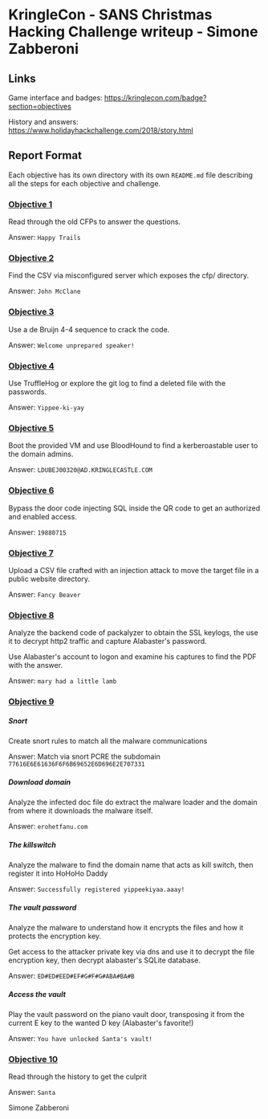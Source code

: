 
# KringleCon - SANS Christmas Hacking Challenge writeup - Simone Zabberoni
 
## Links

Game interface and badges: https://kringlecon.com/badge?section=objectives

History and answers: https://www.holidayhackchallenge.com/2018/story.html


## Report Format

Each objective has its own directory with its own `README.md` file describing all the steps for each objective and challenge.


### [Objective 1](https://github.com/Simone-Zabberoni/kringlecon-2018-report/blob/master/1/README.md)
Read through the old CFPs to answer the questions.

Answer: `Happy Trails`


### [Objective 2](https://github.com/Simone-Zabberoni/kringlecon-2018-report/blob/master/2/README.md)
Find the CSV via misconfigured server which exposes the cfp/ directory.

Answer: `John McClane`


### [Objective 3](https://github.com/Simone-Zabberoni/kringlecon-2018-report/blob/master/3/README.md)
Use a de Bruijn 4-4 sequence to crack the code.

Answer: `Welcome unprepared speaker!`


### [Objective 4](https://github.com/Simone-Zabberoni/kringlecon-2018-report/blob/master/4/README.md)
Use TruffleHog or explore the git log to find a deleted file with the passwords.

Answer: `Yippee-ki-yay`


### [Objective 5](https://github.com/Simone-Zabberoni/kringlecon-2018-report/blob/master/5/README.md)
Boot the provided VM and use BloodHound to find a kerberoastable user to the domain admins.

Answer: `LDUBEJ00320@AD.KRINGLECASTLE.COM`


### [Objective 6](https://github.com/Simone-Zabberoni/kringlecon-2018-report/blob/master/6/README.md)
Bypass the door code injecting SQL inside the QR code to get an authorized and enabled access.

Answer: `19880715`


### [Objective 7](https://github.com/Simone-Zabberoni/kringlecon-2018-report/blob/master/7/README.md)
Upload a CSV file crafted with an injection attack to move the target file in a public website directory.

Answer: `Fancy Beaver`


### [Objective 8](https://github.com/Simone-Zabberoni/kringlecon-2018-report/blob/master/8/README.md)
Analyze the backend code of packalyzer to obtain the SSL keylogs, the use it to decrypt http2 traffic and capture Alabaster's password.

Use Alabaster's account to logon and examine his captures to find the PDF with the answer.

Answer: `mary had a little lamb`


### [Objective 9](https://github.com/Simone-Zabberoni/kringlecon-2018-report/blob/master/9/README.md)

##### Snort
Create snort rules to match all the malware communications

Answer: Match via snort PCRE the subdomain `77616E6E61636F6F6B69652E6D696E2E707331`


##### Download domain
Analyze the infected doc file do extract the malware loader and the domain from where it downloads the malware itself.

Answer: `erohetfanu.com`


##### The killswitch
Analyze the malware to find the domain name that acts as kill switch, then register it into HoHoHo Daddy

Answer: `Successfully registered yippeekiyaa.aaay!`


##### The vault password
Analyze the malware to understand how it encrypts the files and how it protects the encryption key. 

Get access to the attacker private key via dns and use it to decrypt the file encryption key, then decrypt alabaster's SQLite database.

Answer: `ED#ED#EED#EF#G#F#G#ABA#BA#B`


##### Access the vault
Play the vault password on the piano vault door, transposing it from the current E key to the wanted D key (Alabaster's favorite!)

Answer: `You have unlocked Santa's vault!`


### [Objective 10](https://github.com/Simone-Zabberoni/kringlecon-2018-report/blob/master/10/README.md)
Read through the history to get the culprit

Answer: `Santa`


Simone Zabberoni